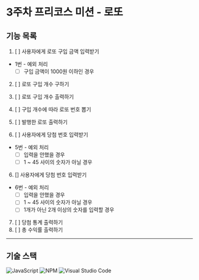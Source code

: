 # 3주차 프리코스 미션 - 로또 

## 기능 목록
1.  [ ] 사용자에게 로또 구입 금액 입력받기

* 1번 - 예외 처리
    * [ ] 구입 금액이 1000원 이하인 경우

2. [ ] 로또 구입 개수 구하기
2. [ ] 로또 구입 개수 출력하기
3. [ ] 구입 개수에 따라 로또 번호 뽑기

4. [ ] 발행한 로또 출력하기
5. [ ] 사용자에게 당첨 번호 입력받기

* 5번 - 예외 처리
    * [ ] 입력을 안했을 경우
    * [ ] 1 ~ 45 사이의 숫자가 아닐 경우

6. [] 사용자에게 당첨 번호 입력받기

* 6번 - 예외 처리
    * [ ] 입력을 안했을 경우
    * [ ] 1 ~ 45 사이의 숫자가 아닐 경우
    * [ ] 1개가 아닌 2개 이상의 숫자를 입력할 경우

7. [ ] 당첨 통계 출력하기
8. [ ] 총 수익률 출력하기

-------
## 기술 스택
![JavaScript](https://img.shields.io/badge/javascript-%23323330.svg?style=for-the-badge&logo=javascript&logoColor=%23F7DF1E)  ![NPM](https://img.shields.io/badge/NPM-%23CB3837.svg?style=for-the-badge&logo=npm&logoColor=white) ![Visual Studio Code](https://img.shields.io/badge/Visual%20Studio%20Code-0078d7.svg?style=for-the-badge&logo=visual-studio-code&logoColor=white)